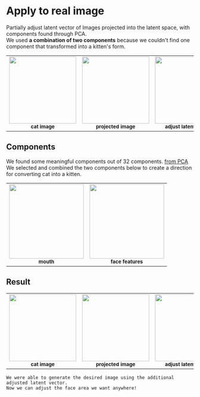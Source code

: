 # Apply to real image
Partially adjust latent vector of Images projected into the latent space, with components found through PCA.   
We used **a combination of two components** because we couldn't find one component that transformed into a kitten's form.  

<table>
  <tr>
      <td align="center"><img src="https://user-images.githubusercontent.com/66217855/213456137-46320d43-045d-4201-952f-79c779a81dbf.jpg" width="180" height="180"><br /><sub><b>cat image</b></sub></td>
      <td align="center"><img src="https://user-images.githubusercontent.com/66217855/213457118-3b9d70e5-aa27-4f7c-93e3-162df4933346.gif" width="180" height="180"><br /><sub><b>projected image</b></sub></td>
      <td align="center"><img src="https://user-images.githubusercontent.com/66217855/213464059-3d016d81-b972-4e50-aaf3-b3c6d5f971fe.gif" width="180" height="180"><br /><sub><b>adjust latent vector</b></sub></td>
  </tr>
</table>


## Components
We found some meaningful components out of 32 components. [from PCA](https://github.com/BOAZ-bigdata/17th_Conference_AntiAginGAN-for-Cat/blob/main/experiments/PCA.md)  
We selected and combined the two components below to create a direction for converting cat into a kitten.  

<table>
  <tr>
      <td align="center"><img src="https://user-images.githubusercontent.com/66217855/213407592-f1af0bb0-1048-4111-86c9-1c5e272953f2.gif" width="200" height="200"><br /><sub><b>mouth</b></sub></td>
      <td align="center"><img src="https://user-images.githubusercontent.com/66217855/213410488-d95a2a36-cc47-4c76-acb3-9aa71c328f03.gif" width="200" height="200"><br /><sub><b>face features</b></sub></td>
  </tr>
</table>

## Result

<table>
  <tr>
      <td align="center"><img src="https://user-images.githubusercontent.com/66217855/213456137-46320d43-045d-4201-952f-79c779a81dbf.jpg" width="180" height="180"><br /><sub><b>cat image</b></sub></td>
      <td align="center"><img src="https://user-images.githubusercontent.com/66217855/213457118-3b9d70e5-aa27-4f7c-93e3-162df4933346.gif" width="180" height="180"><br /><sub><b>projected image</b></sub></td>
      <td align="center"><img src="https://user-images.githubusercontent.com/66217855/213464059-3d016d81-b972-4e50-aaf3-b3c6d5f971fe.gif" width="180" height="180"><br /><sub><b>adjust latent vector</b></sub></td>
  </tr>
</table>

```
We were able to generate the desired image using the additional adjusted latent vector.
Now we can adjust the face area we want anywhere!
```
